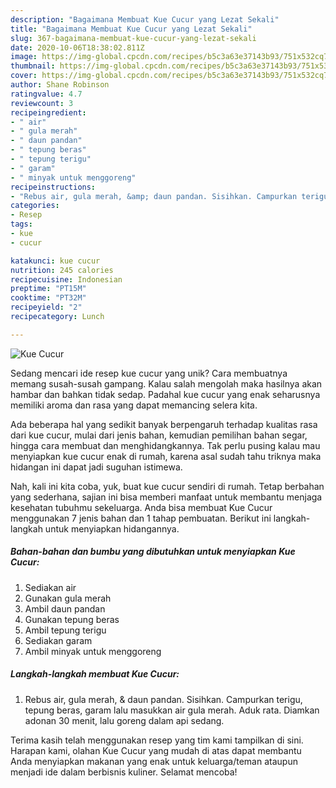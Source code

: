 ```yaml
---
description: "Bagaimana Membuat Kue Cucur yang Lezat Sekali"
title: "Bagaimana Membuat Kue Cucur yang Lezat Sekali"
slug: 367-bagaimana-membuat-kue-cucur-yang-lezat-sekali
date: 2020-10-06T18:38:02.811Z
image: https://img-global.cpcdn.com/recipes/b5c3a63e37143b93/751x532cq70/kue-cucur-foto-resep-utama.jpg
thumbnail: https://img-global.cpcdn.com/recipes/b5c3a63e37143b93/751x532cq70/kue-cucur-foto-resep-utama.jpg
cover: https://img-global.cpcdn.com/recipes/b5c3a63e37143b93/751x532cq70/kue-cucur-foto-resep-utama.jpg
author: Shane Robinson
ratingvalue: 4.7
reviewcount: 3
recipeingredient:
- " air"
- " gula merah"
- " daun pandan"
- " tepung beras"
- " tepung terigu"
- " garam"
- " minyak untuk menggoreng"
recipeinstructions:
- "Rebus air, gula merah, &amp; daun pandan. Sisihkan. Campurkan terigu, tepung beras, garam lalu masukkan air gula merah. Aduk rata. Diamkan adonan 30 menit, lalu goreng dalam api sedang."
categories:
- Resep
tags:
- kue
- cucur

katakunci: kue cucur 
nutrition: 245 calories
recipecuisine: Indonesian
preptime: "PT15M"
cooktime: "PT32M"
recipeyield: "2"
recipecategory: Lunch

---
```



![Kue Cucur](https://img-global.cpcdn.com/recipes/b5c3a63e37143b93/751x532cq70/kue-cucur-foto-resep-utama.jpg)

Sedang mencari ide resep kue cucur yang unik? Cara membuatnya memang susah-susah gampang. Kalau salah mengolah maka hasilnya akan hambar dan bahkan tidak sedap. Padahal kue cucur yang enak seharusnya memiliki aroma dan rasa yang dapat memancing selera kita.

Ada beberapa hal yang sedikit banyak berpengaruh terhadap kualitas rasa dari kue cucur, mulai dari jenis bahan, kemudian pemilihan bahan segar, hingga cara membuat dan menghidangkannya. Tak perlu pusing kalau mau menyiapkan kue cucur enak di rumah, karena asal sudah tahu triknya maka hidangan ini dapat jadi suguhan istimewa.




Nah, kali ini kita coba, yuk, buat kue cucur sendiri di rumah. Tetap berbahan yang sederhana, sajian ini bisa memberi manfaat untuk membantu menjaga kesehatan tubuhmu sekeluarga. Anda bisa membuat Kue Cucur menggunakan 7 jenis bahan dan 1 tahap pembuatan. Berikut ini langkah-langkah untuk menyiapkan hidangannya.

<!--inarticleads1-->

##### Bahan-bahan dan bumbu yang dibutuhkan untuk menyiapkan Kue Cucur:

1. Sediakan  air
1. Gunakan  gula merah
1. Ambil  daun pandan
1. Gunakan  tepung beras
1. Ambil  tepung terigu
1. Sediakan  garam
1. Ambil  minyak untuk menggoreng




<!--inarticleads2-->

##### Langkah-langkah membuat Kue Cucur:

1. Rebus air, gula merah, &amp; daun pandan. Sisihkan. Campurkan terigu, tepung beras, garam lalu masukkan air gula merah. Aduk rata. Diamkan adonan 30 menit, lalu goreng dalam api sedang.




Terima kasih telah menggunakan resep yang tim kami tampilkan di sini. Harapan kami, olahan Kue Cucur yang mudah di atas dapat membantu Anda menyiapkan makanan yang enak untuk keluarga/teman ataupun menjadi ide dalam berbisnis kuliner. Selamat mencoba!
